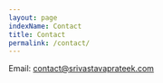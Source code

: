 ```yaml
---
layout: page
indexName: Contact
title: Contact
permalink: /contact/
---
```


Email: <a href="mailto:contact@srivastavaprateek.com">contact@srivastavaprateek.com</a>

<!-- <p>
Get in touch with <a href="https://forms.gle/Fg5LRrEcnFLtzSu2A" target="_blank">the Author</a>
</p> -->
